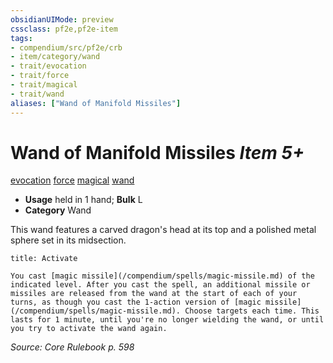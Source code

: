 ```yaml
---
obsidianUIMode: preview
cssclass: pf2e,pf2e-item
tags:
- compendium/src/pf2e/crb
- item/category/wand
- trait/evocation
- trait/force
- trait/magical
- trait/wand
aliases: ["Wand of Manifold Missiles"]
---
```

# Wand of Manifold Missiles *Item 5+*  
[evocation](/rules/traits/evocation.md)  [force](/rules/traits/force.md)  [magical](/rules/traits/magical.md)  [wand](/rules/traits/wand.md)  

- **Usage** held in 1 hand; **Bulk** L
- **Category** Wand

This wand features a carved dragon's head at its top and a polished metal sphere set in its midsection.

```ad-embed-ability
title: Activate

You cast [magic missile](/compendium/spells/magic-missile.md) of the indicated level. After you cast the spell, an additional missile or missiles are released from the wand at the start of each of your turns, as though you cast the 1-action version of [magic missile](/compendium/spells/magic-missile.md). Choose targets each time. This lasts for 1 minute, until you're no longer wielding the wand, or until you try to activate the wand again.
```

*Source: Core Rulebook p. 598*